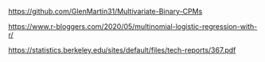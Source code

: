 https://github.com/GlenMartin31/Multivariate-Binary-CPMs

https://www.r-bloggers.com/2020/05/multinomial-logistic-regression-with-r/

https://statistics.berkeley.edu/sites/default/files/tech-reports/367.pdf

